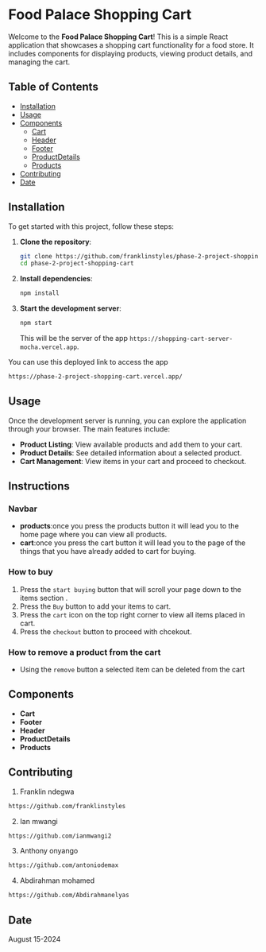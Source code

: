 # Food Palace Shopping Cart

Welcome to the **Food Palace Shopping Cart**! This is a simple React application that showcases a shopping cart functionality for a food store. It includes components for displaying products, viewing product details, and managing the cart.

## Table of Contents
- [Installation](#installation)
- [Usage](#usage)
- [Components](#components)
  - [Cart](#cart)
  - [Header](#header)
  - [Footer](#footer)
  - [ProductDetails](#productdetails)
  - [Products](#products)
- [Contributing](#contributing)
- [Date](#date)

## Installation

To get started with this project, follow these steps:

1. **Clone the repository**:
    ```bash
    git clone https://github.com/franklinstyles/phase-2-project-shopping-cart
    cd phase-2-project-shopping-cart
    ```

2. **Install dependencies**:
    ```bash
    npm install
    ```

3. **Start the development server**:
    ```bash
    npm start
    ```

   This will be the server of the app `https://shopping-cart-server-mocha.vercel.app`.
   
You can use this deployed link to access the app
```bash
https://phase-2-project-shopping-cart.vercel.app/
```



## Usage

Once the development server is running, you can explore the application through your browser. The main features include:

- **Product Listing**: View available products and add them to your cart.
- **Product Details**: See detailed information about a selected product.
- **Cart Management**: View items in your cart and proceed to checkout.

## Instructions

### Navbar
- **products**:once you press the products button it will lead you to the home page where you can view all products.
- **cart**:once you press the cart button it will lead you to the page of the things that you have already added to cart for buying.

### How to buy
1. Press the `start buying` button that will scroll your page down to the items section .
2. Press the `Buy` button to add your items to cart.
3. Press the `cart` icon on the top right corner to view all items placed in cart.
4. Press the `checkout` button to proceed with chcekout.

### How to remove a product from the cart
- Using the `remove` button a selected item can be deleted from the cart

## Components

- **Cart**
- **Footer**
- **Header**
- **ProductDetails**
- **Products**

## Contributing

1. Franklin ndegwa
```bash
https://github.com/franklinstyles
```
2. Ian mwangi
```bash
https://github.com/ianmwangi2
```
3. Anthony onyango
```bash
https://github.com/antoniodemax
```
4. Abdirahman mohamed
```bash
https://github.com/Abdirahmanelyas
```

## Date
August 15-2024